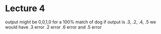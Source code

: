 # Lecture 4

output might be 0,0,1,0 for a 100% match of dog
if output is .3, .2, .4, .5
we would have .3 error .2 error .6 error and .5 error
